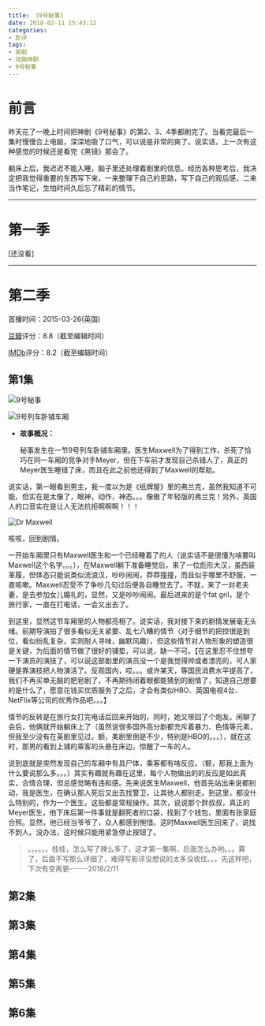 ```yaml
---
title: 《9号秘事》
date: 2018-02-11 15:43:12
categories:
- 影评
tags:
- 英剧
- 烧脑神剧
- 9号秘事
---
```

# 前言

昨天花了一晚上时间把神剧《9号秘事》的第2、3、4季都刷完了。当看完最后一集时慢慢合上电脑，深深地吸了口气，可以说是非常的爽了。说实话，上一次有这种感觉的时候还是看完《黑镜》那会了。

躺床上后，我迟迟不能入睡，脑子里还处理着剧里的信息。经历各种思考后，我决定把我觉得重要的东西写下来，一来整理下自己的思路，写下自己的观后感，二来当作笔记，生怕时间久后忘了精彩的情节。

***

# 第一季

[还没看]

***

# 第二季

首播时间：2015-03-26(英国)

[豆瓣](https://movie.douban.com/subject/26341777/)评分：8.8（截至编辑时间）

[IMDb](http://www.imdb.com/title/tt4513394/)评分：8.2（截至编辑时间）

## 第1集

![9号秘事](https://user-images.githubusercontent.com/29295862/36075132-1ab83574-0f85-11e8-9f29-9c54020d4615.png)

![9号列车卧铺车厢](https://user-images.githubusercontent.com/29295862/36075135-201825ce-0f85-11e8-96c0-484ef73fca36.png)

- **故事概况：**

   秘事发生在一节9号列车卧铺车厢里。医生Maxwell为了得到工作，杀死了恰巧在同一车厢的竞争对手Meyer，但在下车前才发现自己杀错人了，真正的Meyer医生睡错了床，而且在此之前他还得到了Maxwell的帮助。

说实话，第一眼看到男主，我一度以为是《纸牌屋》里的弗兰克，虽然我知道不可能，但实在是太像了，眼神，动作，神态。。。像极了年轻版的弗兰克！另外，英国人的口音实在是让人无法抗拒啊啊啊！！！

![Dr Maxwell](https://user-images.githubusercontent.com/29295862/36075144-4327ce3e-0f85-11e8-9544-128fa5765e97.png)

咳咳，回到剧情。

一开始车厢里只有Maxwell医生和一个已经睡着了的人（说实话不是很懂为啥要叫Maxwell这个名字。。。），在Maxwell躺下准备睡觉后，来了一位彪形大汉，虽西装革履，但体态只能说类似流浪汉，吵吵闹闹，莽莽撞撞，而且似乎哪里不舒服，一直咳嗽。Maxwell忍受不了争吵几句过后便各自睡觉去了。不就，来了一对老夫妻，是去参加女儿婚礼的，显然，又是吵吵闹闹。最后进来的是个fat gril，是个旅行家，一直在打电话，一会又出去了。

到这里，显然这节车厢里的人物都亮相了。说实话，我对接下来的剧情发展毫无头绪。前期导演拍了很多看似无关紧要、乱七八糟的情节（对于细节的把控很是到位，看似纷乱复杂，实则耐人寻味，幽默风趣），但这些情节对人物形象的塑造很是关键，为后面的情节做了很好的铺垫，可以说，缺一不可。【在这里忍不住想夸一下演员的演技了，可以说这部剧里的演员没一个是我觉得帅或者漂亮的，可人家硬是靠演技把人物演活了。反观国内，哎。。。或许某天，等国民消费水平提高了，我们不再买单无脑的肥皂剧了，不再期待闭着眼都能猜到的剧情了，知道自己想要的是什么了，愿意花钱买优质服务了之后，才会有类似HBO、英国电视4台、NetFlix等公司的优秀作品吧。。。】

情节的反转是在旅行女打完电话后回来开始的，同时，她又带回了个炮友。闲聊了会后，他俩就开始躺床上了（虽然说很多国外高分剧都充斥着暴力、色情等元素，但我至少没有在英剧里见过。额，美剧里倒是不少，特别是HBO的。。。），就在这时，那男的看到上铺的乘客的头悬在床边，惊醒了一车的人。

说到底就是突然发现自己的车厢中有具尸体，乘客都有啥反应。（额，那我上面为什么要说那么多。。。）其实有趣就有趣在这里，每个人物做出的的反应是如此真实，合情合理，但总感觉略有违和感。先来说医生Maxwell，他首先站出来说都别动，我是医生，在确认那人死后又出去找警卫，让其他人都别走。到这里，都没什么特别的，作为一个医生，这些都是常规操作。其次，说说那个胖叔叔，真正的Meyer医生，他下床后第一件事就是翻死者的口袋，找到了个钱包，里面有张家庭合照。显然，他已经当爷爷了，众人都感到惋惜。这时Maxwell医生回来了，说找不到人。没办法，这时候只能用紧急停止按钮了。

>。。。。。。桂桂，怎么写了辣么多了，这才第一集啊，后面怎么办哟。。。算了，后面不写那么详细了，难得写影评没想说的太多没收住。。。先这样吧，下次有空再更------2018/2/11


## 第2集

## 第3集

## 第4集

## 第5集

## 第6集